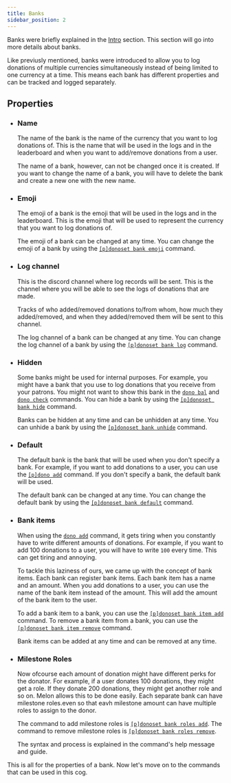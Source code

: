 ```yaml
---
title: Banks
sidebar_position: 2
---
```


Banks were briefly explained in the [Intro](/docs/donationlogging/intro) section. This section will go into more details about banks.

Like previusly mentioned, banks were introduced to allow you to log donations of multiple currencies simultaneously instead of being limited to one currency at a time. This means each bank has different properties and can be tracked and logged separately.

## Properties

* ### Name

    The name of the bank is the name of the currency that you want to log donations of. This is the name that will be used in the logs and in the leaderboard and when you want to add/remove donations from a user.

    The name of a bank, however, can not be changed once it is created. If you want to change the name of a bank, you will have to delete the bank and create a new one with the new name.

* ### Emoji

    The emoji of a bank is the emoji that will be used in the logs and in the leaderboard. This is the emoji that will be used to represent the currency that you want to log donations of.

    The emoji of a bank can be changed at any time. You can change the emoji of a bank by using the [`[p]donoset bank emoji`](/docs/donationlogging/donoset#pdonoset-bank-emoji) command.

* ### Log channel

    This is the discord channel where log records will be sent. This is the channel where you will be able to see the logs of donations that are made.

    Tracks of who added/removed donations to/from whom, how much they added/removed, and when they added/removed them will be sent to this channel.

    The log channel of a bank can be changed at any time. You can change the log channel of a bank by using the [`[p]donoset bank log`](/docs/donationlogging/donoset#pdonoset-bank-logchannel) command.

* ### Hidden

    Some banks might be used for internal purposes. For example, you might have a bank that you use to log donations that you receive from your patrons. You might not want to show this bank in the [`dono bal`](/docs/donationlogging/dono#pdono-bal) and [`dono check`](/docs/donationlogging/dono#pdono-check) commands. You can hide a bank by using the [`[p]donoset bank hide`](/docs/donationlogging/donoset#pdonoset-bank-hide) command.

    Banks can be hidden at any time and can be unhidden at any time. You can unhide a bank by using the [`[p]donoset bank unhide`](/docs/donationlogging/donoset#pdonoset-bank-unhide) command.

* ### Default

    The default bank is the bank that will be used when you don't specify a bank. For example, if you want to add donations to a user, you can use the [`[p]dono add`](/docs/donationlogging/dono#pdono-add) command. If you don't specify a bank, the default bank will be used.

    The default bank can be changed at any time. You can change the default bank by using the [`[p]donoset bank default`](/docs/donationlogging/donoset#pdonoset-bank-default) command.

* ### Bank items

    When using the [`dono add`](/docs/donationlogging/dono#pdono-add) command, it gets tiring when you constantly have to write different amounts of donations. For example, if you want to add 100 donations to a user, you will have to write `100` every time. This can get tiring and annoying.

    To tackle this laziness of ours, we came up with the concept of bank items. Each bank can register bank items. Each bank item has a name and an amount. When you add donations to a user, you can use the name of the bank item instead of the amount. This will add the amount of the bank item to the user.

    To add a bank item to a bank, you can use the [`[p]donoset bank item add`](/docs/donationlogging/donoset#pdonoset-bank-item-add) command. To remove a bank item from a bank, you can use the [`[p]donoset bank item remove`](/docs/donationlogging/donoset#pdonoset-bank-item-remove) command.

    Bank items can be added at any time and can be removed at any time.

* ### Milestone Roles

    Now ofcourse each amount of donation might have different perks for the donator. For example, if a user donates 100 donations, they might get a role. If they donate 200 donations, they might get another role and so on. Melon allows this to be done easily. Each separate bank can have milestone roles.even so that eavh milestone amount can have multiple roles to assign to the donor.

    The command to add milestone roles is [`[p]donoset bank roles add`](/docs/donationlogging/donoset#pdonoset-bank-roles-add). The command to remove milestone roles is [`[p]donoset bank roles remove`](/docs/donationlogging/donoset#pdonoset-bank-roles-remove).

    The syntax and process is explained in the command's help message and guide.

This is all for the properties of a bank. Now let's move on to the commands that can be used in this cog.